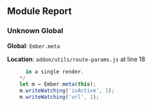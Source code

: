 ## Module Report
### Unknown Global

**Global**: `Ember.meta`

**Location**: `addon/utils/route-params.js` at line 18

```js
      in a single render.
    */
    let m = Ember.meta(this);
    m.writeWatching('isActive', 1);
    m.writeWatching('url', 1);
```

